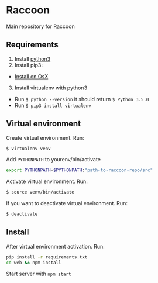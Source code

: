 Raccoon
=======

Main repository for Raccoon


Requirements
------------
1. Install [python3](https://www.python.org/downloads/release/python-350/)
2. Install pip3:
  - [Install on OsX](http://stackoverflow.com/questions/20082935/how-to-install-pip-for-python3-on-mac-os-x)
3. Install virtualenv with python3
  - Run `$ python --version` it should return `$ Python 3.5.0`
  - Run `$ pip3 install virtualenv`

Virtual environment
-------------------
Create virtual environment. Run:
```bash
$ virtualenv venv
```
Add ```PYTHONPATH``` to yourenv/bin/activate
```bash
export PYTHONPATH=$PYTHONPATH:"path-to-raccoon-repo/src"
```

Activate virtual environment. Run:
```bash
$ source venv/bin/activate
```
If you want to deactivate virtual environment. Run:
```bash
$ deactivate
```

Install
-------
After virtual environment activation. Run:
```bash
pip install -r requirements.txt
cd web && npm install
```

Start server with ```npm start```
